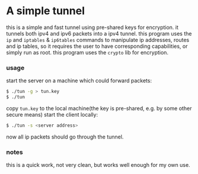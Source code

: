 # A simple tunnel

this is a simple and fast tunnel using pre-shared keys for encryption. it tunnels both ipv4 and ipv6 packets into a ipv4 tunnel. this program uses the `ip` and `iptables` & `ip6tables` commands to manipulate ip addresses, routes and ip tables, so it requires the user to have corresponding capabilities, or simply run as root. this program uses the `crypto` lib for encryption.

### usage

start the server on a machine which could forward packets:

```bash
$ ./tun -g > tun.key
$ ./tun
```

copy `tun.key` to the local machine(the key is pre-shared, e.g. by some other secure means) start the client locally:

```bash
$ ./tun -s <server address>
```

now all ip packets should go through the tunnel.

### notes

this is a quick work, not very clean, but works well enough for my own use.
